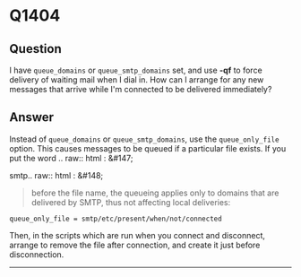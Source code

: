 Q1404
=====

Question
--------

I have `queue_domains` or `queue_smtp_domains` set, and use **-qf** to
force delivery of waiting mail when I dial in. How can I arrange for any
new messages that arrive while I'm connected to be delivered
immediately?

Answer
------

Instead of `queue_domains` or `queue_smtp_domains`, use the `queue_only_file` option. This causes messages to be queued if a particular file exists. If you put the word .. raw:: html
:   &\#147;

smtp.. raw:: html
:   &\#148;

> before the file name, the queueing applies only to domains that are
> delivered by SMTP, thus not affecting local deliveries:

    queue_only_file = smtp/etc/present/when/not/connected

Then, in the scripts which are run when you connect and disconnect,
arrange to remove the file after connection, and create it just before
disconnection.

* * * * *
